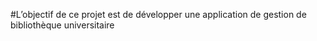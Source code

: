 #L’objectif de ce projet est de développer une application de gestion de bibliothèque universitaire
